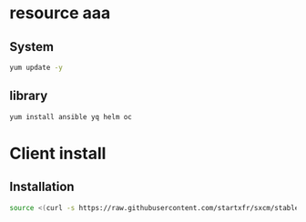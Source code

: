 # resource aaa

## System

```bash
yum update -y
```

## library

```bash
yum install ansible yq helm oc
```

# Client install

## Installation

```bash
source <(curl -s https://raw.githubusercontent.com/startxfr/sxcm/stable/installer)
```

